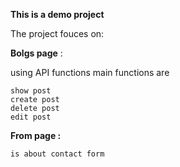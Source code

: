 **This is a demo project** 

The project fouces on:

**Bolgs page** :
 
 using API functions 
main functions are
 
    show post
    create post
    delete post
    edit post
    

**From page :** 

    is about contact form 
		  